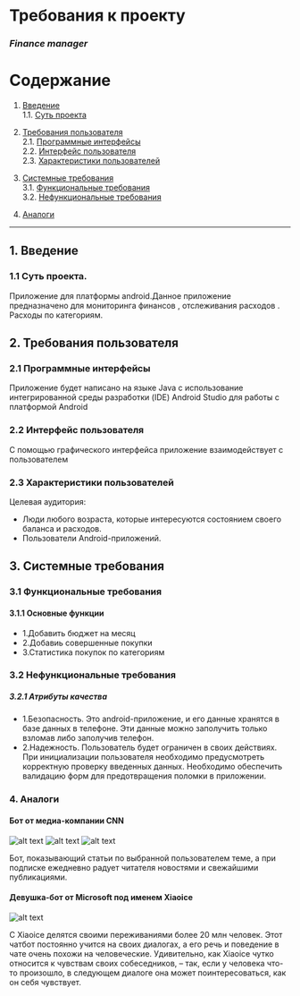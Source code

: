 # Требования к проекту  
### *Finance manager*


# Содержание

 1.	[Введение](#1)   
   1.1. [Суть проекта](#1.1)    
  
 2.	[Требования пользователя](#2)   
   2.1. [Программные интерфейсы](#2.1)   
   2.2. [Интерфейс пользователя](#2.2)   
   2.3. [Характеристики пользователей](#2.3) 
   
 3.	[Системные требования](#3)    
   3.1. [Функциональные требования](#3.1)   
   3.2. [Нефункциональные требования](#3.2)   
         
 4.	[Аналоги](#4) 
 
---
##  1.	Введение <a name="1"></a>   

###     1.1	Суть проекта.<a name="1.1"></a>
Приложение для платформы android.Данное приложение предназначено для мониторинга финансов , отслеживания расходов .  Расходы по категориям.

## 2.	Требования пользователя<a name="2"></a> 

### 2.1	Программные интерфейсы<a name="2.1"></a>   
Приложение будет написано на языке Java с использование интегрированной среды разработки (IDE) Android Studio для работы с платформой Android

### 2.2	Интерфейс пользователя<a name="2.2"></a>   
С помощью графического интерфейса приложение взаимодействует с пользователем 

### 2.3	Характеристики пользователей<a name="2.3"></a>   
Целевая аудитория:  
-	Люди любого возраста, которые интересуются состоянием своего баланса и расходов.
- Пользователи Android-приложений.

## 3. Системные требования<a name="3"></a>   

### 3.1 Функциональные требования<a name="3.1"></a> 
#### 3.1.1 Основные функции 
 -	1.Добавить бюджет на месяц
 - 2.Добавиь совершенные покупки 
 - 3.Статистика покупок по категориям  

### 3.2	Нефункциональные требования<a name="3.2"></a> 
##### 3.2.1	Атрибуты качества
 - 1.Безопасность. Это android-приложение, и его данные хранятся в базе данных в телефоне. Эти данные можно заполучить только взломав либо заполучив телефон.
 - 2.Надежность. Пользователь будет ограничен в своих действиях. При инициализации пользователя необходимо предусмотреть корректную проверку введенных данных. Необходимо обеспечить валидацию форм для предотвращения поломки в приложении.

### 4. Аналоги<a name="4"></a> 

#### Бот от медиа-компании CNN

![alt text](https://github.com/MiloshTen/finance-manager/blob/master/Images/1.jpg)
![alt text](https://github.com/MiloshTen/finance-manager/blob/master/Images/2.jpg)
![alt text](https://github.com/MiloshTen/finance-manager/blob/master/Images/3.jpg)

Бот, показывающий статьи по выбранной пользователем теме, а при подписке ежедневно радует читателя новостями и свежайшими публикациями.

#### Девушка-бот от Microsoft под именем Xiaoice

![alt text](https://github.com/alkaptur19/3TPO_project/blob/master/Images/8292_d6b5b6924f7f8118104cd3e3921deeac.png)

С Xiaoice делятся своими переживаниями более 20 млн человек. 
Этот чатбот постоянно учится на своих диалогах, а его речь и поведение в чате очень похожи на человеческие.
Удивительно, как Xiaoice чутко относится к чувствам своих собеседников, – так, если у человека что-то произошло, в следующем диалоге она может поинтересоваться, как он себя чувствует.
